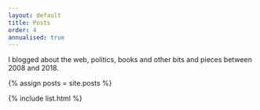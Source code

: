 ```yaml
---
layout: default
title: Posts
order: 4
annualised: true
---
```


I blogged about the web, politics, books and other bits and pieces between 2008 and 2018.

{% assign posts = site.posts %}

{% include list.html %}
